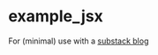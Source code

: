 # example_jsx
For (minimal) use with a
[substack blog](https://open.substack.com/pub/stevetrain/p/react-utilities-git-repo-via-npm?r=2sxf2s&utm_campaign=post&utm_medium=web)
